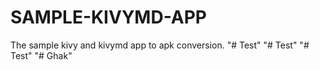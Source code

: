 # SAMPLE-KIVYMD-APP
The sample kivy and kivymd app to apk conversion.
"# Test" 
"# Test" 
"# Test" 
"# Ghak" 
